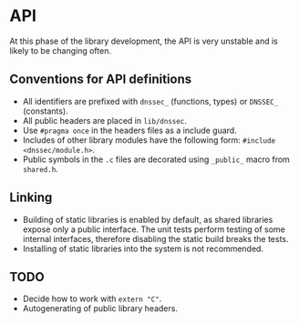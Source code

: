 # API

At this phase of the library development, the API is very unstable and is
likely to be changing often.

## Conventions for API definitions

- All identifiers are prefixed with `dnssec_` (functions, types) or `DNSSEC_` (constants).
- All public headers are placed in `lib/dnssec`.
- Use `#pragma once` in the headers files as a include guard.
- Includes of other library modules have the following form: `#include <dnssec/module.h>`.
- Public symbols in the `.c` files are decorated using `_public_` macro from `shared.h`.

## Linking

- Building of static libraries is enabled by default, as shared libraries expose
  only a public interface. The unit tests perform testing of some internal
  interfaces, therefore disabling the static build breaks the tests.
- Installing of static libraries into the system is not recommended.

## TODO

- Decide how to work with `extern "C"`.
- Autogenerating of public library headers.
